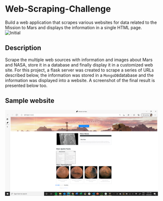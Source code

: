 # Web-Scraping-Challenge
 Build a web application that scrapes various websites for data related to the Mission to Mars and displays the information in a single HTML page. 
![Initial](Missions_to_Mars/ScreenShots/Missions_to_Mars.gif "App Running`")
## Description

Scrape the multiple web sources with information and images about Mars and NASA, store it in a database and finally display it in a customized web site. For this project, a flask server was created to scrape a series of URLs described below, the information was stored in a `MongoDB`database and the information was displayed into a website. A screenshot of the final result is presented below too.

## Sample website

![Initial](Missions_to_Mars/ScreenShots/Screen1.png "Page after running the `Scrape New Data`")